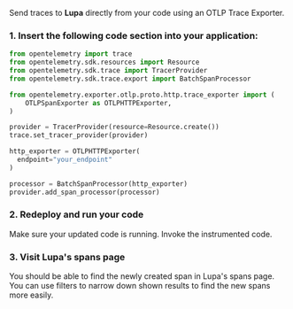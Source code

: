 Send traces to **Lupa** directly from your code using an OTLP Trace Exporter.

### 1. Insert the following code section into your application:

```python
from opentelemetry import trace
from opentelemetry.sdk.resources import Resource
from opentelemetry.sdk.trace import TracerProvider
from opentelemetry.sdk.trace.export import BatchSpanProcessor

from opentelemetry.exporter.otlp.proto.http.trace_exporter import (
    OTLPSpanExporter as OTLPHTTPExporter,
)

provider = TracerProvider(resource=Resource.create())
trace.set_tracer_provider(provider)

http_exporter = OTLPHTTPExporter(
  endpoint="your_endpoint"
)

processor = BatchSpanProcessor(http_exporter)
provider.add_span_processor(processor)
```

### 2. Redeploy and run your code

Make sure your updated code is running. Invoke the instrumented code.

### 3. Visit Lupa's spans page

You should be able to find the newly created span in Lupa's spans page. You can use filters to narrow down shown results to find the new spans more easily.
